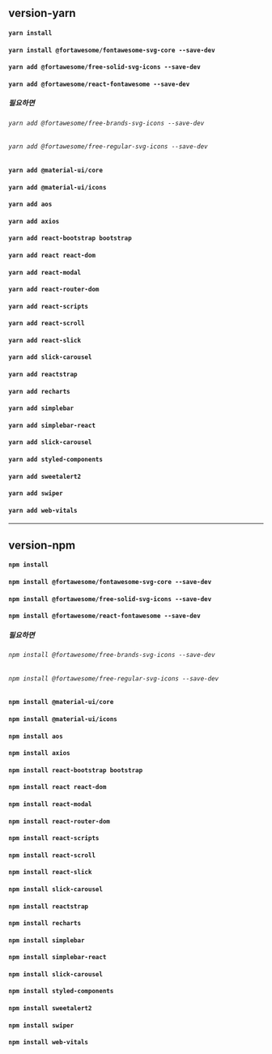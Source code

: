 ## version-yarn

#### `yarn install`

#### `yarn install @fortawesome/fontawesome-svg-core --save-dev`

#### `yarn add @fortawesome/free-solid-svg-icons --save-dev`

#### `yarn add @fortawesome/react-fontawesome --save-dev`

##### 필요하면

###### `yarn add @fortawesome/free-brands-svg-icons --save-dev`

###### `yarn add @fortawesome/free-regular-svg-icons --save-dev`

#### `yarn add @material-ui/core`

#### `yarn add @material-ui/icons`

#### `yarn add aos`

#### `yarn add axios`

#### `yarn add react-bootstrap bootstrap`

#### `yarn add react react-dom`

#### `yarn add react-modal`

#### `yarn add react-router-dom`

#### `yarn add react-scripts`

#### `yarn add react-scroll`

#### `yarn add react-slick`

#### `yarn add slick-carousel`

#### `yarn add reactstrap`

#### `yarn add recharts`

#### `yarn add simplebar`

#### `yarn add simplebar-react`

#### `yarn add slick-carousel`

#### `yarn add styled-components`

#### `yarn add sweetalert2`

#### `yarn add swiper`

#### `yarn add web-vitals`

<hr/>

## version-npm

#### `npm install`

#### `npm install @fortawesome/fontawesome-svg-core --save-dev`

#### `npm install @fortawesome/free-solid-svg-icons --save-dev`

#### `npm install @fortawesome/react-fontawesome --save-dev`

##### 필요하면

###### `npm install @fortawesome/free-brands-svg-icons --save-dev`

###### `npm install @fortawesome/free-regular-svg-icons --save-dev`

#### `npm install @material-ui/core`

#### `npm install @material-ui/icons`

#### `npm install aos`

#### `npm install axios`

#### `npm install react-bootstrap bootstrap`

#### `npm install react react-dom`

#### `npm install react-modal`

#### `npm install react-router-dom`

#### `npm install react-scripts`

#### `npm install react-scroll`

#### `npm install react-slick`

#### `npm install slick-carousel`

#### `npm install reactstrap`

#### `npm install recharts`

#### `npm install simplebar`

#### `npm install simplebar-react`

#### `npm install slick-carousel`

#### `npm install styled-components`

#### `npm install sweetalert2`

#### `npm install swiper`

#### `npm install web-vitals`
